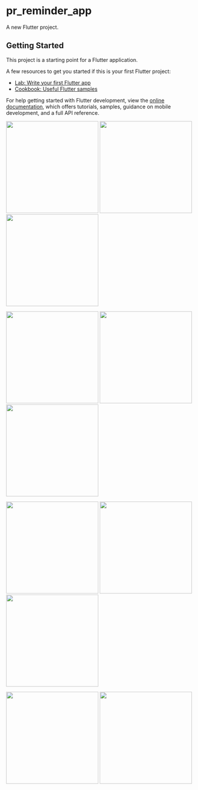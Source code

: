 # pr_reminder_app

A new Flutter project.

## Getting Started

This project is a starting point for a Flutter application.

A few resources to get you started if this is your first Flutter project:

- [Lab: Write your first Flutter app](https://docs.flutter.dev/get-started/codelab)
- [Cookbook: Useful Flutter samples](https://docs.flutter.dev/cookbook)

For help getting started with Flutter development, view the
[online documentation](https://docs.flutter.dev/), which offers tutorials,
samples, guidance on mobile development, and a full API reference.




<img src="https://github.com/zeelbharodiya9814/Reminder_app/assets/121868184/e1d44553-791f-4ed7-92dc-9728de2b68d4" width="250px">      <img src="https://github.com/zeelbharodiya9814/Reminder_app/assets/121868184/de32664c-bbc1-4523-b156-fc6fa0f9a6ae" width="250px">      <img src="https://github.com/zeelbharodiya9814/Reminder_app/assets/121868184/0fae6145-1b26-4394-8975-4dbe1fd5df88" width="250px">



<img src="https://github.com/zeelbharodiya9814/Reminder_app/assets/121868184/40a954e1-046a-427c-91aa-129b2aca8b81" width="250px">       <img src="https://github.com/zeelbharodiya9814/Reminder_app/assets/121868184/bfecd1ed-423b-4775-8f7d-d8673739b741" width="250px">       <img src="https://github.com/zeelbharodiya9814/Reminder_app/assets/121868184/ed07dfd4-c37b-4c7c-bd34-28f30c459470" width="250px">


<img src="https://github.com/zeelbharodiya9814/Reminder_app/assets/121868184/2961293d-4e29-44e2-a6d3-ec81a0d74140" width="250px">       <img src="https://github.com/zeelbharodiya9814/Reminder_app/assets/121868184/389028b7-2f24-4e9f-9b09-6ebd9c19dfff" width="250px">       <img src="https://github.com/zeelbharodiya9814/Reminder_app/assets/121868184/4979c095-0cc3-46b8-92b1-fb2a606ad84b" width="250px">


<img src="https://github.com/zeelbharodiya9814/Reminder_app/assets/121868184/f76e099d-1373-4598-9ef7-a97482b29f35" width="250px">       <img src="https://github.com/zeelbharodiya9814/Reminder_app/assets/121868184/6f8424ad-7d55-423b-ba8e-79466a455b14" width="250px">



